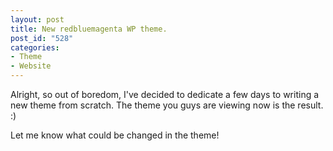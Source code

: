 ```yaml
--- 
layout: post
title: New redbluemagenta WP theme.
post_id: "528"
categories:
- Theme
- Website
---
```

Alright, so out of boredom, I've decided to dedicate a few days to writing a new theme from scratch.  The theme you guys are viewing now is the result. :)

Let me know what could be changed in the theme!

